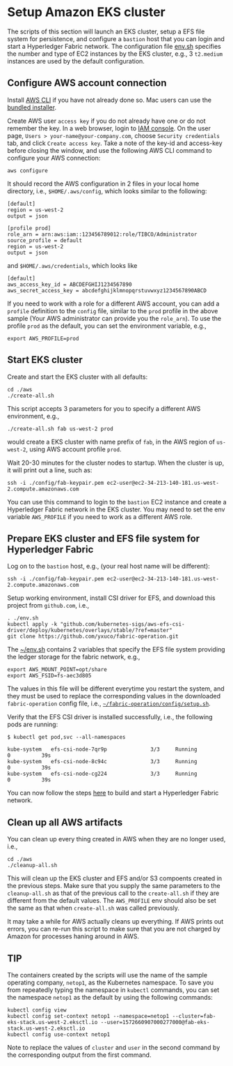 # Setup Amazon EKS cluster

The scripts of this section will launch an EKS cluster, setup a EFS file system for persistence, and configure a `bastion` host that you can login and start a Hyperledger Fabric network.  The configuration file [env.sh](./env.sh) specifies the number and type of EC2 instances by the EKS cluster, e.g., 3 `t2.medium` instances are used by the default configuration.

## Configure AWS account connection
Install [AWS CLI](https://docs.aws.amazon.com/cli/latest/userguide/cli-chap-install.html) if you have not already done so.  Mac users can use the [bundled installer](https://docs.aws.amazon.com/cli/latest/userguide/install-macos.html).

Create AWS user `access key` if you do not already have one or do not remember the key.  In a web browser, login to [IAM console](https://console.aws.amazon.com/iam/home). On the user page, `Users > your-name@your-company.com`, choose `Security credentials` tab, and click `Create access key`. Take a note of the key-id and access-key before closing the window, and use the following AWS CLI command to configure your AWS connection:
```
aws configure
```
It should record the AWS configuration in 2 files in your local home directory, i.e., `$HOME/.aws/config`, which looks similar to the following:
```
[default]
region = us-west-2
output = json

[profile prod]
role_arn = arn:aws:iam::123456789012:role/TIBCO/Administrator
source_profile = default
region = us-west-2
output = json
```
and `$HOME/.aws/credentials`, which looks like
```
[default]
aws_access_key_id = ABCDEFGHIJ1234567890
aws_secret_access_key = abcdefghijklmnopqrstuvwxyz1234567890ABCD
```
If you need to work with a role for a different AWS account, you can add a `profile` definition to the `config` file, similar to the `prod` profile in the above sample (Your AWS administrator can provide you the `role_arn`).  To use the profile `prod` as the default, you can set the environment variable, e.g.,
```
export AWS_PROFILE=prod
```
## Start EKS cluster
Create and start the EKS cluster with all defaults:
```
cd ./aws
./create-all.sh
```
This script accepts 3 parameters for you to specify a different AWS environment, e.g.,
```
./create-all.sh fab us-west-2 prod
```
would create a EKS cluster with name prefix of `fab`, in the AWS region of `us-west-2`, using AWS account profile `prod`.

Wait 20-30 minutes for the cluster nodes to startup.  When the cluster is up, it will print out a line, such as:
```
ssh -i ./config/fab-keypair.pem ec2-user@ec2-34-213-140-181.us-west-2.compute.amazonaws.com
```
You can use this command to login to the `bastion` EC2 instance and create a Hyperledger Fabric network in the EKS cluster.  You may need to set the env variable `AWS_PROFILE` if you need to work as a different AWS role.

## Prepare EKS cluster and EFS file system for Hyperledger Fabric
Log on to the `bastion` host, e.g., (your real host name will be different):
```
ssh -i ./config/fab-keypair.pem ec2-user@ec2-34-213-140-181.us-west-2.compute.amazonaws.com
```
Setup working environment, install CSI driver for EFS, and download this project from `github.com`, i.e.,
```
. ./env.sh
kubectl apply -k "github.com/kubernetes-sigs/aws-efs-csi-driver/deploy/kubernetes/overlays/stable/?ref=master"
git clone https://github.com/yxuco/fabric-operation.git
```
The [~/env.sh](./setup/env.sh) contains 2 variables that specify the EFS file system providing the ledger storage for the fabric network, e.g.,
```
export AWS_MOUNT_POINT=opt/share
export AWS_FSID=fs-aec3d805
```
The values in this file will be different everytime you restart the system, and they must be used to replace the corresponding values in the downloaded `fabric-operation` config file, i.e., [`~/fabric-operation/config/setup.sh`](../config/setup.sh).

Verify that the EFS CSI driver is installed successfully, i.e., the following pods are running:
```
$ kubectl get pod,svc --all-namespaces

kube-system   efs-csi-node-7qr9p              3/3     Running             0          39s
kube-system   efs-csi-node-8c94c              3/3     Running             0          39s
kube-system   efs-csi-node-cg224              3/3     Running             0          39s
```
You can now follow the steps [here](../README.md) to build and start a Hyperledger Fabric network.

## Clean up all AWS artifacts
You can clean up every thing created in AWS when they are no longer used, i.e.,
```
cd ./aws
./cleanup-all.sh
```
This will clean up the EKS cluster and EFS and/or S3 compoents created in the previous steps.  Make sure that you supply the same parameters to the `cleanup-all.sh` as that of the previous call to the `create-all.sh` if they are different from the default values.  The `AWS_PROFILE` env should also be set the same as that when `create-all.sh` was called previously.

It may take a while for AWS actually cleans up everything.  If AWS prints out errors, you can re-run this script to make sure that you are not charged by Amazon for processes haning around in AWS.

## TIP
The containers created by the scripts will use the name of the sample operating company, `netop1`, as the Kubernetes namespace.  To save you from repeatedly typing the namespace in `kubectl` commands, you can set the namespace `netop1` as the default by using the following commands:
```
kubectl config view
kubectl config set-context netop1 --namespace=netop1 --cluster=fab-eks-stack.us-west-2.eksctl.io --user=1572660907000277000@fab-eks-stack.us-west-2.eksctl.io
kubectl config use-context netop1
```
Note to replace the values of `cluster` and `user` in the second command by the corresponding output from the first command.